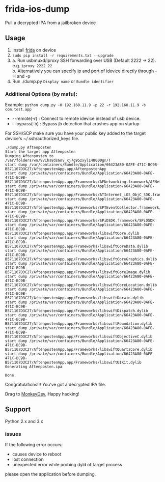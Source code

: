 # frida-ios-dump
Pull a decrypted IPA from a jailbroken device


## Usage

 1. Install [frida](http://www.frida.re/) on device
 2. `sudo pip install -r requirements.txt --upgrade`
 3. a. Run usbmuxd/iproxy SSH forwarding over USB (Default 2222 -> 22). e.g. `iproxy 2222 22`<br>b. Alternatively you can specify ip and port of idevice directly through -H and -p
 4. Run ./dump.py `Display name` or `Bundle identifier`


### Additional Options (by mafu):
Example: `python dump.py -H 192.168.11.9 -p 22 -r 192.168.11.9 -b com.test.app`
- --remote(-r) <ip> : Connect to remote idevice instead of usb device.
- --bypass(-b) : Bypass jb detection that crashes app on startup


For SSH/SCP make sure you have your public key added to the target device's ~/.ssh/authorized_keys file.

```
./dump.py Aftenposten
Start the target app Aftenposten
Dumping Aftenposten to /var/folders/wn/9v1hs8ds6nv_xj7g95zxyl140000gn/T
start dump /var/containers/Bundle/Application/66423A80-0AFE-471C-BC9B-B571107D3C27/AftenpostenApp.app/AftenpostenApp
start dump /private/var/containers/Bundle/Application/66423A80-0AFE-471C-BC9B-B571107D3C27/AftenpostenApp.app/Frameworks/AFNetworking.framework/AFNetworking
start dump /private/var/containers/Bundle/Application/66423A80-0AFE-471C-BC9B-B571107D3C27/AftenpostenApp.app/Frameworks/ATInternet_iOS_ObjC_SDK.framework/ATInternet_iOS_ObjC_SDK
start dump /private/var/containers/Bundle/Application/66423A80-0AFE-471C-BC9B-B571107D3C27/AftenpostenApp.app/Frameworks/SPTEventCollector.framework/SPTEventCollector
start dump /private/var/containers/Bundle/Application/66423A80-0AFE-471C-BC9B-B571107D3C27/AftenpostenApp.app/Frameworks/SPiDSDK.framework/SPiDSDK
start dump /private/var/containers/Bundle/Application/66423A80-0AFE-471C-BC9B-B571107D3C27/AftenpostenApp.app/Frameworks/libswiftCore.dylib
start dump /private/var/containers/Bundle/Application/66423A80-0AFE-471C-BC9B-B571107D3C27/AftenpostenApp.app/Frameworks/libswiftCoreData.dylib
start dump /private/var/containers/Bundle/Application/66423A80-0AFE-471C-BC9B-B571107D3C27/AftenpostenApp.app/Frameworks/libswiftCoreGraphics.dylib
start dump /private/var/containers/Bundle/Application/66423A80-0AFE-471C-BC9B-B571107D3C27/AftenpostenApp.app/Frameworks/libswiftCoreImage.dylib
start dump /private/var/containers/Bundle/Application/66423A80-0AFE-471C-BC9B-B571107D3C27/AftenpostenApp.app/Frameworks/libswiftCoreLocation.dylib
start dump /private/var/containers/Bundle/Application/66423A80-0AFE-471C-BC9B-B571107D3C27/AftenpostenApp.app/Frameworks/libswiftDarwin.dylib
start dump /private/var/containers/Bundle/Application/66423A80-0AFE-471C-BC9B-B571107D3C27/AftenpostenApp.app/Frameworks/libswiftDispatch.dylib
start dump /private/var/containers/Bundle/Application/66423A80-0AFE-471C-BC9B-B571107D3C27/AftenpostenApp.app/Frameworks/libswiftFoundation.dylib
start dump /private/var/containers/Bundle/Application/66423A80-0AFE-471C-BC9B-B571107D3C27/AftenpostenApp.app/Frameworks/libswiftObjectiveC.dylib
start dump /private/var/containers/Bundle/Application/66423A80-0AFE-471C-BC9B-B571107D3C27/AftenpostenApp.app/Frameworks/libswiftQuartzCore.dylib
start dump /private/var/containers/Bundle/Application/66423A80-0AFE-471C-BC9B-B571107D3C27/AftenpostenApp.app/Frameworks/libswiftUIKit.dylib
Generating Aftenposten.ipa

Done.
```

Congratulations!!! You've got a decrypted IPA file.

Drag to [MonkeyDev](https://github.com/AloneMonkey/MonkeyDev), Happy hacking!

## Support

Python 2.x and 3.x


### issues

If the following error occurs:

* causes device to reboot
* lost connection
* unexpected error while probing dyld of target process

please open the application before dumping.


